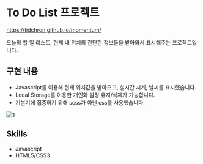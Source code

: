 # To Do List 프로젝트
https://tidchron.github.io/momentum/

오늘의 할 일 리스트, 현재 내 위치의 간단한 정보들을 받아와서 표시해주는 프로젝트입니다.

## 구현 내용
- Javascript를 이용해 현재 위치값을 받아오고, 실시간 시계, 날씨를 표시했습니다.
- Local Storage를 이용한 개인화 설정 유지/삭제가 가능합니다.
- 기본기에 집중하기 위해 scss가 아닌 css를 사용했습니다.

![1](https://user-images.githubusercontent.com/124434808/217518670-42bd4823-8ef9-49fb-9da8-75cccb69286d.png)

## Skills
- Javascript
- HTML5/CSS3
